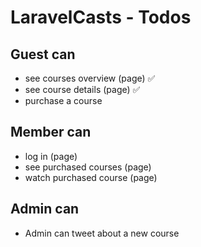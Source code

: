 # LaravelCasts - Todos

## Guest can
* see courses overview (page) ✅
* see course details (page) ✅
* purchase a course

## Member can
* log in (page)
* see purchased courses (page)
* watch purchased course (page)

## Admin can
* Admin can tweet about a new course

